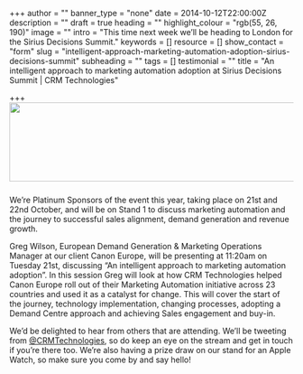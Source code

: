 +++
author = ""
banner_type = "none"
date = 2014-10-12T22:00:00Z
description = ""
draft = true
heading = ""
highlight_colour = "rgb(55, 26, 190)"
image = ""
intro = "This time next week we’ll be heading to London for the Sirius Decisions Summit."
keywords = []
resource = []
show_contact = "form"
slug = "intelligent-approach-marketing-automation-adoption-sirius-decisions-summit"
subheading = ""
tags = []
testimonial = ""
title = "An intelligent approach to marketing automation adoption at Sirius Decisions Summit | CRM Technologies"

+++
<img style="display: block; margin-left: auto; margin-right: auto; padding-bottom: 10px;" src="https://crmtdigital.com/sites/default/files/SiriusDecisions%202014%20Summit%20Europe%20%20%20Fees.png" alt="" width="923" height="140">

We’re Platinum Sponsors of the event this year, taking place on 21st and 22nd October, and will be on Stand 1 to discuss marketing automation and the journey to successful sales alignment, demand generation and revenue growth.

Greg Wilson, European Demand Generation & Marketing Operations Manager at our client Canon Europe, will be presenting at 11:20am on Tuesday 21st, discussing “An intelligent approach to marketing automation adoption”. In this session Greg will look at how CRM Technologies helped Canon Europe roll out of their Marketing Automation initiative across 23 countries and used it as a catalyst for change. This will cover the start of the journey, technology implementation, changing processes, adopting a Demand Centre approach and achieving Sales engagement and buy-in.

We’d be delighted to hear from others that are attending. We’ll be tweeting from [@CRMTechnologies](http://www.twitter.com/CRMTechnologies), so do keep an eye on the stream and get in touch if you’re there too. We’re also having a prize draw on our stand for an Apple Watch, so make sure you come by and say hello!